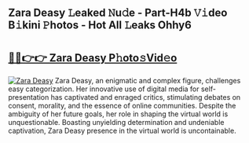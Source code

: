 ## Zara Deasy 𝙻eaked 𝙽u𝚍e - Part-H4b 𝚅𝚒deo B𝚒kini 𝙿hotos - Hot All 𝙻eaks Ohhy6

# <h2><a href="http://ld1c5lk.urlbe.top/?page=Zara+Deasy">🔗🔗👉👉 Zara Deasy P𝚑oto𝚜Vid𝚎o</a></h2>

[![Zara Deasy](https://i.imgur.com/eBuTRDB.gif)](http://ld1c5lk.urlbe.top/?page=Zara+Deasy)
Zara Deasy, an enigmatic and complex figure, challenges easy categorization. Her innovative use of digital media for self-presentation has captivated and enraged critics, stimulating debates on consent, morality, and the essence of online communities. Despite the ambiguity of her future goals, her role in shaping the virtual world is unquestionable. Boasting unyielding determination and undeniable captivation, Zara Deasy presence in the virtual world is uncontainable.
